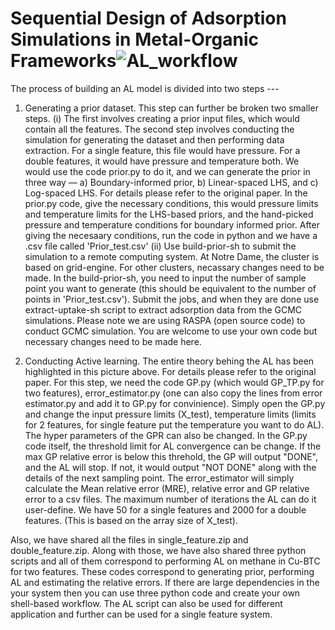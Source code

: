 # Sequential Design of Adsorption Simulations in Metal-Organic Frameworks![AL_workflow](https://user-images.githubusercontent.com/36941306/133353572-0bbcdaf5-3d7f-463a-9973-d8b935d89132.png)
The process of building an AL model is divided into two steps ---
1. Generating a prior dataset. 
This step can further be broken two smaller steps.
  (i) The first involves creating a prior input files, which would contain all the features. The second step involves conducting the simulation for generating the dataset and then performing data extraction. For a single feature, this file would have pressure.
For a double features, it would have pressure and temperature both.
  We would use the code prior.py to do it, and we can generate the prior in three way — a) Boundary-informed prior, b) Linear-spaced LHS, and c) Log-spaced LHS. For details please refer to the original paper. In the prior.py code, give the necessary conditions, this would pressure limits and temperature limits for the LHS-based priors, and the hand-picked pressure and temperature conditions for boundary informed prior.
  After giving the necesaary conditions, run the code in python and we have a .csv file called 'Prior_test.csv'
  (ii) Use build-prior-sh to submit the simulation to a remote computing system. At Notre Dame, the cluster is based on grid-engine. For other clusters, necassary changes need to be made. In the build-prior-sh, you need to input the number of sample point you want to generate (this should be equivalent to the number of points in 'Prior_test.csv'). Submit the jobs, and when they are done use extract-uptake-sh script to extract adsorption data from the GCMC simulations. Please note we are using RASPA (open source code) to conduct GCMC simulation. You are welcome to use your own code but necessary changes need to be made here.

2. Conducting Active learning.
The entire theory behing the AL has been highlighted in this picture above. For details please refer to the original paper. 
For this step, we need the code GP.py (which would GP_TP.py for two features), error_estimator.py (one can also copy the lines from error estimator.py and add it to GP.py for convinience). Simply open the GP.py and change the input pressure limits (X_test), temperature limits (limits for 2 features, for single feature put the temperature you want to do AL). The hyper parameters of the GPR can also be changed. In the GP.py code itself, the threshold limit for AL convergence can be change. If the max GP relative error is below this threhold, the GP will output "DONE", and the AL will stop. If not, it would output "NOT DONE" along with the details of the next sampling point. The error_estimator will simply calculate the Mean relative error (MRE), relative error and GP relative error to a csv files. The maximum number of iterations the AL can do it user-define. We have 50 for a single features and 2000 for a double features. (This is based on the array size of X_test).

Also, we have shared all the files in single_feature.zip and double_feature.zip.
Along with those, we have also shared three python scripts and all of them correspond to performing AL on methane in Cu-BTC for two features. These codes correspond to generating prior, performing AL and estimating the relative errors. If there are large dependencies in the your system then you can use three python code and create your own shell-based workflow. The AL script can also be used for different application and further can be used for a single feature system.
